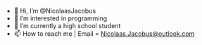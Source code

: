 - 👋 Hi, I’m @NicolaasJacobus
- 👀 I’m interested in programming
- 🌱 I’m currently a high school student
- 📫 How to reach me | Email = Nicolaas.Jacobus@outlook.com

<!---
NicolaasJacobus/NicolaasJacobus is a ✨ special ✨ repository because its `README.md` (this file) appears on your GitHub profile.
You can click the Preview link to take a look at your changes.
--->
